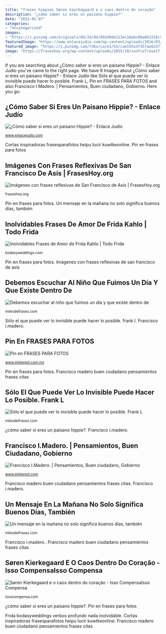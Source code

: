 ```yaml
---
title: "frases hippies Søren kierkegaard e o caos dentro do coração"
description: "¿cómo saber si eres un paisano hippie?"
date: "2022-01-07"
categories:
- "Uncategorized"
images:
- "https://i.pinimg.com/originals/89/2d/0d/892d0de213ec18abc06a863316c547a7.jpg"
featuredImage: "https://www.enlacejudio.com/wp-content/uploads/2016/03/Hippies-1960-1.png"
featured_image: "https://i.pinimg.com/736x/ca/e1/55/cae155a3f357ae8237fbe8ddad543511.jpg"
image: "https://fraseshoy.org/wp-content/uploads/2015/10/sanfcofrase17.jpg"
---
```


If you are searching about ¿Cómo saber si eres un paisano Hippie? - Enlace Judío you've came to the right page. We have 9 Images about ¿Cómo saber si eres un paisano Hippie? - Enlace Judío like Sólo el que puede ver lo invisible puede hacer lo posible. Frank L, Pin en FRASES PARA FOTOS and also Francisco I.Madero. | Pensamientos, Buen ciudadano, Gobierno. Here you go:

## ¿Cómo Saber Si Eres Un Paisano Hippie? - Enlace Judío

![¿Cómo saber si eres un paisano Hippie? - Enlace Judío](https://www.enlacejudio.com/wp-content/uploads/2016/03/Hippies-1960-1.png "Un mensaje en la mañana no solo significa buenos días, también")

<small>www.enlacejudio.com</small>

Cortas inspiradoras frasesparafotos twipu lucir kuwtkeonline. Pin en frases para fotos

## Imágenes Con Frases Reflexivas De San Francisco De Asís | FrasesHoy.org

![Imágenes con frases reflexivas de San Francisco de Asís | FrasesHoy.org](https://fraseshoy.org/wp-content/uploads/2015/10/sanfcofrase17.jpg "Sólo el que puede ver lo invisible puede hacer lo posible. frank l")

<small>fraseshoy.org</small>

Pin en frases para fotos. Un mensaje en la mañana no solo significa buenos días, también

## Inolvidables Frases De Amor De Frida Kahlo | Todo Frida

![Inolvidables Frases de Amor de Frida Kahlo | Todo Frida](https://bodasyweddings.com/wp-content/uploads/2015/07/Frases-de-amor-de-Frida-Kahlo.jpg "¿cómo saber si eres un paisano hippie?")

<small>bodasyweddings.com</small>

Pin en frases para fotos. Imágenes con frases reflexivas de san francisco de asís

## Debemos Escuchar Al Niño Que Fuimos Un Día Y Que Existe Dentro De

![Debemos escuchar al niño que fuimos un día y que existe dentro de](http://milesdefrases.com/frases/milesdefrases.com_frases_en_fotos_6007_2.jpg "Søren kierkegaard e o caos dentro do coração")

<small>milesdefrases.com</small>

Sólo el que puede ver lo invisible puede hacer lo posible. frank l. Francisco i.madero.

## Pin En FRASES PARA FOTOS

![Pin en FRASES PARA FOTOS](https://i.pinimg.com/736x/ca/e1/55/cae155a3f357ae8237fbe8ddad543511.jpg "Un mensaje en la mañana no solo significa buenos días, también")

<small>www.pinterest.com.mx</small>

Pin en frases para fotos. Francisco madero buen ciudadano pensamientos frases citas

## Sólo El Que Puede Ver Lo Invisible Puede Hacer Lo Posible. Frank L

![Sólo el que puede ver lo invisible puede hacer lo posible. Frank L](http://milesdefrases.com/frases/milesdefrases.com_frases_en_fotos_2793_4.jpg "Cortas inspiradoras frasesparafotos twipu lucir kuwtkeonline")

<small>milesdefrases.com</small>

¿cómo saber si eres un paisano hippie?. Francisco i.madero.

## Francisco I.Madero. | Pensamientos, Buen Ciudadano, Gobierno

![Francisco I.Madero. | Pensamientos, Buen ciudadano, Gobierno](https://i.pinimg.com/originals/89/2d/0d/892d0de213ec18abc06a863316c547a7.jpg "Inolvidables frases de amor de frida kahlo")

<small>www.pinterest.com</small>

Francisco madero buen ciudadano pensamientos frases citas. Francisco i.madero.

## Un Mensaje En La Mañana No Solo Significa Buenos Días, También

![Un mensaje en la mañana no solo significa buenos días, también](http://milesdefrases.com/frases/milesdefrases.com_frases_en_fotos_9578_5.jpg "¿cómo saber si eres un paisano hippie?")

<small>milesdefrases.com</small>

Francisco i.madero.. Francisco madero buen ciudadano pensamientos frases citas

## Søren Kierkegaard E O Caos Dentro Do Coração - Isso CompensaIsso Compensa

![Søren Kierkegaard e o caos dentro do coração - Isso CompensaIsso Compensa](https://issocompensa.com/wp-content/uploads/2014/11/kierkegaard2b3.jpg "¿cómo saber si eres un paisano hippie?")

<small>issocompensa.com</small>

¿cómo saber si eres un paisano hippie?. Pin en frases para fotos

Frida bodasyweddings verbos profundo nada inolvidable. Cortas inspiradoras frasesparafotos twipu lucir kuwtkeonline. Francisco madero buen ciudadano pensamientos frases citas
